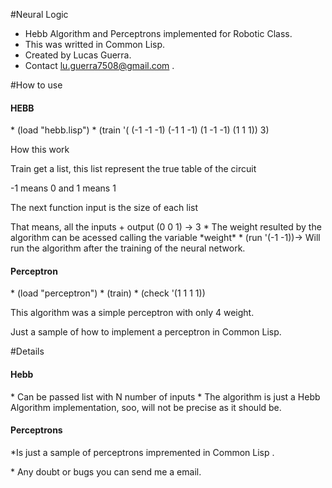 #Neural Logic
* Hebb Algorithm and Perceptrons implemented for Robotic Class.  
* This was writted in Common Lisp.
* Created by Lucas Guerra.
* Contact lu.guerra7508@gmail.com .


#How to use

<h4> HEBB </h4> 
* (load "hebb.lisp")
* (train '( (-1 -1 -1) (-1 1 -1) (1 -1 -1) (1 1 1)) 3)	
<p> How this work
<p> Train get a list, this list represent the true table of the circuit
<p> -1 means 0 and 1 means 1
<p> The next function input is the size of each list
<p> That means, all the inputs + output (0 0 1) -> 3
* The weight resulted by the algorithm can be acessed calling the variable *weight*
* (run '(-1 -1))-> Will run the algorithm after the training of the neural network.

<h4> Perceptron </h4>
*  (load "perceptron")
*  (train)
*  (check '(1 1 1 1))

<p> This algorithm was a simple perceptron with only 4 weight.
<p> Just a sample of how to implement a perceptron in Common Lisp.


#Details


<h4> Hebb </h4> 
* Can be passed list with N number of inputs
* The algorithm is just a Hebb Algorithm implementation, soo, will not be precise as it should be.
<h4> Perceptrons </h4>
*Is just a sample of perceptrons impremented in Common Lisp .
<p> 
* Any doubt or bugs you can send me a email. 
